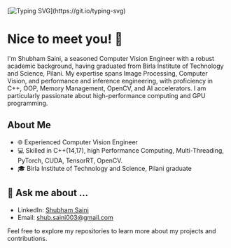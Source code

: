 [![Typing SVG](https://readme-typing-svg.demolab.com?font=Fira+Code&size=24&duration=4000&pause=1000&color=33F782&multiline=true&random=false&width=464&height=68&lines=Hello!+my+name+is+Shubham;I+am+a+senior+systems+engineer.)](https://git.io/typing-svg)

# Nice to meet you! 👋

I'm Shubham Saini, a seasoned Computer Vision Engineer with a robust academic background, having graduated from Birla Institute of Technology and Science, Pilani. My expertise spans Image Processing, Computer Vision, and performance and inference engineering, with proficiency in C++, OOP, Memory Management, OpenCV, and AI accelerators. I am particularly passionate about high-performance computing and GPU programming.

## About Me

- 🌐 Experienced Computer Vision Engineer
- 💻 Skilled in C++(14,17), high Performance Computing, Multi-Threading, PyTorch, CUDA, TensorRT, OpenCV.
- 🎓 Birla Institute of Technology and Science, Pilani graduate

## 💬 **Ask me about ...**
- LinkedIn: [Shubham Saini](https://www.linkedin.com/in/shubham-saini003/)
- Email: shub.saini003@gmail.com

Feel free to explore my repositories to learn more about my projects and contributions.


<!--
**ShubhamSaini01/ShubhamSaini01** is a ✨ _special_ ✨ repository because its `README.md` (this file) appears on your GitHub profile.

Here are some ideas to get you started:

- 🔭 I’m currently working on ...
- 🌱 I’m currently learning ...
- 👯 I’m looking to collaborate on ...
- 🤔 I’m looking for help with ...
- 💬 Ask me about ...
- 📫 How to reach me: ...
- 😄 Pronouns: ...
- ⚡ Fun fact: ...
-->
